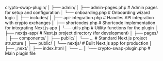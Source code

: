 

crypto-swap-plugin/
│
├── admin/
│   ├── admin-pages.php    # Admin pages for setup and configuration
│   └── onboarding.php     # Onboarding wizard logic
│
├── includes/
│   ├── api-integration.php    # Handles API integration with crypto exchanges
│   ├── shortcodes.php    # Shortcode implementation for integrating Next.js app
│   └── utils.php         # Utility functions for the plugin
│
├── nextjs-app/                # Next.js project directory (for development)
│   ├── pages/
│   ├── components/
│   ├── public/
│   └── ...                   # Standard Next.js project structure
│
├── public/
│   └── nextjs/                # Built Next.js app for production
│       ├── _next/
│       ├── index.html
│       └── ...
│
└── crypto-swap-plugin.php     # Main plugin file


